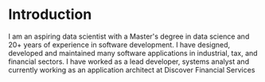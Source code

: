 # Introduction

I am an aspiring data scientist with a Master's degree in data science and 20+ years of experience in software development. I have designed, developed and maintained many software applications in industrial, tax, and financial sectors. I have worked as a lead developer, systems analyst and currently working as an application architect at Discover Financial Services

